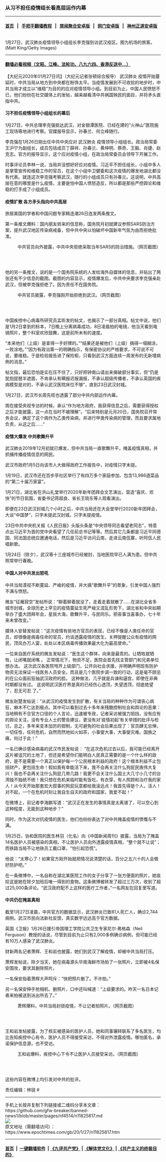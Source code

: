 ### 从习不担任疫情组长看高层运作内幕
------------------------

#### [首页](https://github.com/gfw-breaker/banned-news1/blob/master/README.md) &nbsp;&nbsp;|&nbsp;&nbsp; [手把手翻墙教程](https://github.com/gfw-breaker/guides/wiki) &nbsp;&nbsp;|&nbsp;&nbsp; [禁闻聚合安卓版](https://github.com/gfw-breaker/bn-android) &nbsp;&nbsp;|&nbsp;&nbsp; [网门安卓版](https://github.com/oGate2/oGate) &nbsp;&nbsp;|&nbsp;&nbsp; [神州正道安卓版](https://github.com/SzzdOgate/update) 



<div><img alt="" class="aligncenter wp-post-image" src="https://i.epochtimes.com/assets/uploads/2020/01/GettyImages-86291797-600x400.jpg"/>
<div class="red16 caption">
 <p>
  1月27日，武汉肺炎疫情领导小组组长李克强到访武汉疫区。图为机场的旅客。 (Matt King/Getty Images)
 </p>
</div>
</div><hr/>

#### [翻墙必看视频（文昭、江峰、法轮功、八九六四、香港反送中...）](http://167.172.214.107/home.html)

<div><p>
 【大纪元2020年01月27日讯】（大纪元记者张顿综合报导）
 <ok href="https://www.epochtimes.com/gb/tag/%E6%AD%A6%E6%B1%89%E8%82%BA%E7%82%8E.html">
  武汉肺炎
 </ok>
 疫情开始蔓延时，中共当局从地方到中央都在粉饰太平。当疫情发展到不可收拾的地步时，中共当局才成立以“维稳”为目的的应对疫情领导小组。到目前为止，中国人民愤怒不已，他们纷纷在社交媒体上的发帖，越来越看清中共祸国殃民的面目，并将矛头直指中共。
</p>
<h4>
 <strong>
  习不担任疫情领导小组组长的幕后
 </strong>
</h4>
<p>
 1月27日，中共总理李克强抵达武汉，对金银潭医院、已经在建的“火神山”医院施工现场等地进行考察。官媒报导显示，孙春兰、何立峰随行。
</p>
<p>
 李克强在1月26日刚出任中共中央应对
 <ok href="https://www.epochtimes.com/gb/tag/%E6%AD%A6%E6%B1%89%E8%82%BA%E7%82%8E.html">
  武汉肺炎
 </ok>
 疫情领导小组组长。政治局常委王沪宁为副组长，成员包括成员丁薛祥、孙春兰、黄坤明、蔡奇、王毅、肖捷、赵克志。官方的报导显示，这个应对疫情小组，在政治局常委员会领导下开展工作。
</p>
<p>
 时事评论员李林一说，当局并没想好好应对疫情。习近平不担任组长，小组中多人是掌管宣传和维稳工作的官员，在这个小组中卫健委和这次疫情的爆发地湖北都没有代表。就连这次李克强考察武汉，随行的小组成员只有孙春兰。这说明，中共高层在意的哪里是什么疫情，主要是怕中国人愤怒造反，所以都是那些严控舆论和维稳的打手成了小组成员。
</p>
<h4>
 <strong>
  疫情扩散 各方矛头指向中共高层
 </strong>
</h4>
<p>
 旅居美国的学者和中国问题专家韩连潮26日连发两条推文。
</p>
<p>
 第一条推文爆料：国内朋友转来的信息称，国务院月初就建议参照SARS防治方案，提升武汉地区传染病戒备，但中共中央以怕破坏中国新年气氛为由而拒绝批准。
</p>
<figure class="wp-caption aligncenter" id="attachment_11826459" style="width: 600px">
 <ok href="http://i.epochtimes.com/assets/uploads/2020/01/66676834f833e038c4e8ff7feff0110e.jpg">
  <img alt="" class="size-large wp-image-11826459" src="http://i.epochtimes.com/assets/uploads/2020/01/66676834f833e038c4e8ff7feff0110e-600x1067.jpg"/>
 </ok>
 <br/><figcaption class="wp-caption-text">
  中共官员向外披露，中共中央拒绝采取当年SARS的防治措施。（网页截图）
 </figcaption><br/>
</figure><br/>
<p>
 他的另一条推文，说的是一个国务院系统的人发给海外自媒体的信息，并贴出了两张还有不少信息的截图。截图的内容显示，疫情爆发后，中共中央要求李克强亲赴武汉，但被李克强拒绝了。因为责任不在国务院。
</p>
<figure class="wp-caption aligncenter" id="attachment_11826464" style="width: 506px">
 <ok href="http://i.epochtimes.com/assets/uploads/2020/01/a269e9f85efdd5a032d2cfb49a1ff55f.jpg">
  <img alt="" class="wp-image-11826464 size-full" src="http://i.epochtimes.com/assets/uploads/2020/01/a269e9f85efdd5a032d2cfb49a1ff55f.jpg"/>
 </ok>
 <br/><figcaption class="wp-caption-text">
  中共官员披露，李克强刚开始拒绝到武汉。（网页截图）
 </figcaption><br/>
</figure><br/>
<p>
 中国疾控中心病毒所研究员孟昕发的帖文，也揭示了一部分真相。帖文中说，他们是1月2日拿到的标本，7日晚上分离病毒成功，8日凌晨拍的电镜，他当天看到电镜照片，整个科室欢欣鼓舞，这是前所未有的速度。
</p>
<p>
 “本来他们（上级）是拿得一手好牌的。”“结果还是被他们（上级）搞得一塌糊涂，一败涂地。”“因为有政治第一的明确指示，有保密协议的严格要求，不可说不可说，要维稳。于是检验报告进了保险柜，只看到武汉方面连续一周发布的无新增病例的消息。”
</p>
<p>
 帖文指，最后恐怕是实在压不住了，只好把钟南山请出来揭破部分事实，但“仍是犹抱琵琶半遮面，不肯承认有瞒报迟报漏报，不承认超级传播者，不承认英国的疾病模型是对的，不承认武汉医院床位不够”，直到23日武汉封城。
</p>
<p>
 1月27日，武汉市长周先旺也透露了部分中共内部运作内幕。
</p>
<p>
 周在接受央视专访的时候，承认“作为地方政府，我获得信息之后，需要获得授权之后才能披露，这一点在当时不被理解”。“后来特别是元月20日，国务院召开常务会议，确定了这个病作为乙类传染病，并进行甲类传染病的管理，而且要求属地负责，从这之后……”
</p>
<h4>
 <strong>
  疫情大爆发 中共歌舞升平
 </strong>
</h4>
<p>
 武汉肺炎2019年12月初就已爆发，但中共当局一直歌舞升平，掩盖疫情真相，并抓捕传播疫情信息的网民。
</p>
<p>
 武汉市政府1月5日向该市人大做得政府工作报告中，对疫情只字未提。
</p>
<p>
 1月19日，武汉市还在百步亭社区举行了有四万多个家庭参加、包含13,986道菜品的“第二十届万家宴”。
</p>
<p>
 1月21日，湖北省在洪山礼堂举行2020年新年团拜会文艺演出，营造“喜庆、欢快”的节日氛围，省委书记蒋超良、省长王晓东等人观看演出。
</p>
<p>
 即便在23日武汉封城几个小时之后，中共当局还在大会堂举行2020新年团拜会，大谈“中国梦”，只字未提武汉封城，只字未提疫情。
</p>
<p>
 23日中共中央机关报《人民日报》头版头条是“中央领导同志看望老同志”，特意点出习近平为首的党中央看望了几任前总书记等等。然后其它几条都是习近平同德国、同法国总统应邀通电话，然后是习近平访问云南，走进云南佤寨，听阿佤人民唱新歌。
</p>
<p>
 1月24日（除夕），武汉等十三座城市已经被封，当地医院早已人满为患。但中共照常举行春晚。
</p>
<h4>
 <strong>
  中国人对中共发出怒吼
 </strong>
</h4>
<p>
 中共当局漠视不断蔓延、严峻的疫情，并大搞“歌舞升平”的景象，引发中国人强烈不满与愤怒。
</p>
<p>
 微友“征雁寂空”发帖所说：“聊着聊着就没了，走着走着就散了……在湖北全省多城市封城，全球历史上罕见的疫情蔓延生死严峻又混乱形势下，湖北省和中央如期举办了盛大团拜年会，星辰大海，歌舞升平，与民同乐。把丧事当喜事办，七十年来未曾改变。”
</p>
<p>
 媒体人安替发帖说：“这次疫情有些地方官员的表现，已经不像是人类任命的官员，却很像是病毒任命的官员，约谈透露疫情的医生，关押提醒公众有疫情的网民，顶风办万人宴，处处以本区病毒传播效果最大化为最高使命。”
</p>
<p>
 一位来自医疗系统的微友发帖说：“医生这个群体，向来是最乖的。让牺牲就牺牲，让闭嘴就闭嘴 。 正常情况下，物资不足，医院会首先找主管部门和兄弟单位想办法。 这次武汉各医院甩开上级部门，公开向社会求援，并明确声明现有防护物资无法保证一线医务人员安全。而且是几个医院步调一致的行动，这是毫不顾忌的在公众面前狂抽武汉政府的脸。 这种做法，几乎就是兵谏和逼宫，即使在非典时期都没有过。 这说明武汉医疗界是真的已经伤心透顶，失望透顶，彻底绝望了，忍无可忍 了。”
</p>
<p>
 微友赵楚发帖说：“从武汉的疫情发生到扩散，有关当局的种种作为可谓丧心病狂，麻木不仁达到极点。其中可以看到过去十多年来残酷控制社会和舆论的恶果：当地稍有不合官方口径的个人言论，迅速被专政，记者采访被强力阻挡，没有应有的舆论关注，没有专业人士的警告建议，更没有对‘疫情初起’有关举措的批评与检讨。总之，多年来变本加厉的钳制，无可避免的社会后果出现了：官员肆无忌惮，一切任性，任何危机，自然而然地如火如茶，小事燮大事，大事燮灾难。国族之痛，何过于此！”
</p>
<p>
 一名已确诊感染病毒的武汉市民发帖说： “在这次危机过去以后，我可能已经离开这片被诅咒的土地了，但还是希望你们能明白人民真正需要的是一个什么样的政府，是不是需要一个真正以保护每一个公民根本利益的政府！这个根本利益不止包括财产，更包括生命！假如我有幸能活下来，我不会再关注什么狗屁民族伟大复兴！我也不会再关注什么狗屁几带几路！我更不会关注什么国土大几寸小几寸的台湾独不独统不统！我只想在危机来临时能有饭吃，有衣穿，有人照顾和治疗我的家人！从今天开始那套宏大叙事的狗屁玩意都给我滚远点！我首先得是个人，活人！对不起，一个在危机时刻让我自生自灭的政府和国家，我爱不起！”
</p>
<p>
 在微博上，前记者李海鹏写道：“武汉正在发生的事情真是太离谱了，可以空心到这种程度，无能到这种地步？”
</p>
<p>
 同时，作为这次对抗疫情的医生，他们也纷纷表达了对中共掩盖疫情的愤慨与不满。
</p>
<p>
 1月25日，协和医院的医生林羽（化名）向《中国新闻周刊》披露，当局为了掩盖14名医护人员被感染的真相，不让医护人员向外透露疫情真相，“整个就不让说”；而铁路当局不让地铁员工戴口罩，“怕引起恐慌”。
</p>
<p>
 他说：“太寒心了！如果官方刚开始就把情况说清楚的话，百分之五六十的人会做好防护吧。”
</p>
<p>
 在一条微博中，一名自称在湖北某医院工作的女子分享了一张方便面的照片，她哀叹这是她在除夕加班后唯一得到的食物。这条微博被转发了超过三万次，收到了超过25,000条评论。“武汉政府配不上这样的医疗工作者，”一名网友在回复里写道。
</p>
<h4>
 <strong>
  中共仍在掩盖真相
 </strong>
</h4>
<p>
 截至1月27日凌晨，中共官方的数据显示，武汉肺炎已致81人死亡人，确诊2,744病例。武汉市民向法新社反馈，真实数字远远高于官方数据。
</p>
<p>
 英国《卫报》1月26日援引帝国理工学院公共卫生专家尼尔·弗格森（Neil Ferguson）教授的话说，尽管到目前为止只有2,000多例确诊病例，但可能已经有10万人感染了武汉肺炎。
</p>
<p>
 财新两名记者萧辉、王和岩也披露，她们到武汉了解疫情，却被中共当局打压。
</p>
<p>
 萧辉发帖说，除夕当天，她在病毒源头华南海鲜市场拍了一张照片，立即被4名保安围攻，要求其删除照片。
</p>
<p>
 一名保安指着萧辉大声呵斥：“快把照片删了。不许拍。”
</p>
<p>
 另一名保安伸手抢相机、删照片，口中还叫喊道：“上级要求的。昨天一名日本记者来拍被送到派出所去了。”
</p>
<figure class="wp-caption aligncenter" id="attachment_11826466" style="width: 600px">
 <ok href="http://i.epochtimes.com/assets/uploads/2020/01/73a0043a84ffbffbca3a6c3b077b637c.jpg">
  <img alt="" class="size-large wp-image-11826466" src="http://i.epochtimes.com/assets/uploads/2020/01/73a0043a84ffbffbca3a6c3b077b637c-600x1067.jpg"/>
 </ok>
 <br/><figcaption class="wp-caption-text">
  萧辉爆料，中共当局封锁疫情，不让记者拍照片。（网页截图）
 </figcaption><br/>
</figure><br/>
<p>
 王和岩发帖披露，为了核实被感染的医护人员，她和同事辗转联系了多名医生，均比告知疾控中心有令，医护人员不得接受采访，不得对外泄露疫情。哪怕匿名，承诺保护信息源，也不受访。
</p>
<figure class="wp-caption aligncenter" id="attachment_11826473" style="width: 600px">
 <ok href="http://i.epochtimes.com/assets/uploads/2020/01/a0b5057efe9355a2acc9665c7cef3bba.jpg">
  <img alt="" class="size-large wp-image-11826473" src="http://i.epochtimes.com/assets/uploads/2020/01/a0b5057efe9355a2acc9665c7cef3bba-600x939.jpg"/>
 </ok>
 <br/><figcaption class="wp-caption-text">
  王和岩爆料，疾控中心下令不让医护人员接受采访。（网页截图）
 </figcaption><br/>
</figure><br/>
<p>
 这些内容在微博上均引发对中共的批评。
</p>
<p>
 责任编辑：林锐 #
</p>
</div>
<hr/>
手机上长按并复制下列链接或二维码分享本文章：<br/>
https://github.com/gfw-breaker/banned-news1/blob/master/pages/nf4514/n11825817.md <br/>
<a href='https://github.com/gfw-breaker/banned-news1/blob/master/pages/nf4514/n11825817.md'><img src='https://github.com/gfw-breaker/banned-news1/blob/master/pages/nf4514/n11825817.md.png'/></a> <br/>
原文地址（需翻墙访问）：https://www.epochtimes.com/gb/20/1/27/n11825817.htm


------------------------
#### [首页](https://github.com/gfw-breaker/banned-news1/blob/master/README.md) &nbsp;|&nbsp; [一键翻墙软件](https://github.com/gfw-breaker/nogfw/blob/master/README.md) &nbsp;| [《九评共产党》](https://github.com/gfw-breaker/9ping.md/blob/master/README.md#九评之一评共产党是什么) | [《解体党文化》](https://github.com/gfw-breaker/jtdwh.md/blob/master/README.md) | [《共产主义的终极目的》](https://github.com/gfw-breaker/gczydzjmd.md/blob/master/README.md)


<img src='http://gfw-breaker.win/banned-news/pages/nf4514/n11825817.md' width='0px' height='0px'/>